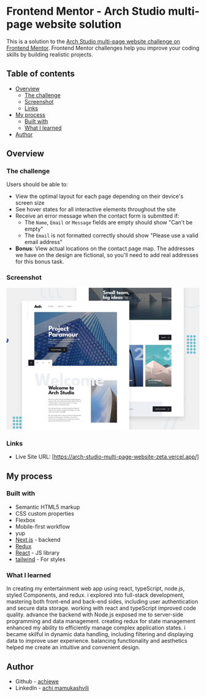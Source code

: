 # Frontend Mentor - Arch Studio multi-page website solution

This is a solution to the [Arch Studio multi-page website challenge on Frontend Mentor](https://www.frontendmentor.io/challenges/arch-studio-multipage-website-wNIbOFYR6). Frontend Mentor challenges help you improve your coding skills by building realistic projects.

## Table of contents

- [Overview](#overview)
  - [The challenge](#the-challenge)
  - [Screenshot](#screenshot)
  - [Links](#links)
- [My process](#my-process)
  - [Built with](#built-with)
  - [What I learned](#what-i-learned)
- [Author](#author)

## Overview

### The challenge

Users should be able to:

- View the optimal layout for each page depending on their device's screen size
- See hover states for all interactive elements throughout the site
- Receive an error message when the contact form is submitted if:
  - The `Name`, `Email` or `Message` fields are empty should show "Can't be empty"
  - The `Email` is not formatted correctly should show "Please use a valid email address"
- **Bonus**: View actual locations on the contact page map. The addresses we have on the design are fictional, so you'll need to add real addresses for this bonus task.

### Screenshot

![](./public/assets/preview.jpg)

### Links

- Live Site URL: [https://arch-studio-multi-page-website-zeta.vercel.app/]

## My process

### Built with

- Semantic HTML5 markup
- CSS custom properties
- Flexbox
- Mobile-first workflow
- yup
- [Next.js](https://nextjs.org/) - backend
- [Redux](https://redux.js.org/)
- [React](https://reactjs.org/) - JS library
- [tailwind](https://tailwindcss.com/) - For styles

### What I learned

In creating my entertainment web app using react, typeScript, node.js, styled Components, and redux. i explored into full-stack development, mastering both front-end and back-end sides, including user authentication and secure data storage. working with react and typeScript improved code quality. advance the backend with Node.js exposed me to server-side programming and data management. creating redux for state management enhanced my ability to efficiently manage complex application states. i became skilful in dynamic data handling, including filtering and displaying data to improve user experience. balancing functionality and aesthetics helped me create an intuitive and convenient design.

## Author

- Github - [achiewe](https://github.com/achiewe)
- LinkedIn - [achi mamukashvili](https://www.linkedin.com/in/achi-mamukashvili-721928263/)
